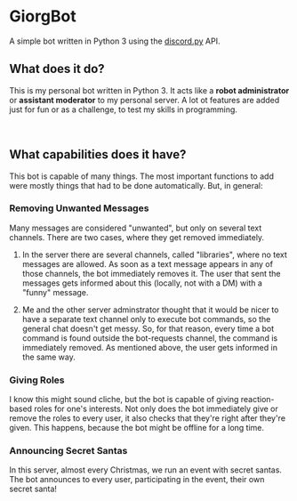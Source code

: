 # GiorgBot

A simple bot written in Python 3 using the <a href="https://discordpy.readthedocs.io/en/stable/">discord.py</a> API.

## What does it do?

This is my personal bot written in Python 3. It acts like a **robot administrator** or **assistant moderator** to my personal server. A lot ot features are added just for fun or as a challenge, to test my skills in programming.

<br>

## What capabilities does it have?

This bot is capable of many things. The most important functions to add were mostly things that had to be done automatically. But, in general:

### Removing Unwanted Messages

Many messages are considered "unwanted", but only on several text channels. There are two cases, where they get removed immediately.

1. In the server there are several channels, called "libraries", where no text messages are allowed. As soon as a text message appears in any of those channels, the bot immediately removes it. The user that sent the messages gets informed about this (locally, not with a DM) with a "funny" message.

2. Me and the other server adminstrator thought that it would be nicer to have a separate text channel only to execute bot commands, so the general chat doesn't get messy. So, for that reason, every time a bot command is found outside the bot-requests channel, the command is immediately removed. As mentioned above, the user gets informed in the same way.

### Giving Roles

I know this might sound cliche, but the bot is capable of giving reaction-based roles for one's interests. Not only does the bot immediately give or remove the roles to every user, it also checks that they're right after they're given. This happens, because the bot might be offline for a long time.

### Announcing Secret Santas

In this server, almost every Christmas, we run an event with secret santas. The bot announces to every user, participating in the event, their own secret santa!
